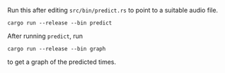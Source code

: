Run this after editing `src/bin/predict.rs` to point to a suitable audio file.

```
cargo run --release --bin predict
```

After running `predict`, run
```
cargo run --release --bin graph
```
to get a graph of the predicted times.
